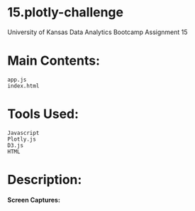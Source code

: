 # 15.plotly-challenge
University of Kansas Data Analytics Bootcamp Assignment 15

# Main Contents:
    app.js
    index.html

# Tools Used:
    Javascript
    Plotly.js
    D3.js
    HTML

# Description:

#### Screen Captures: